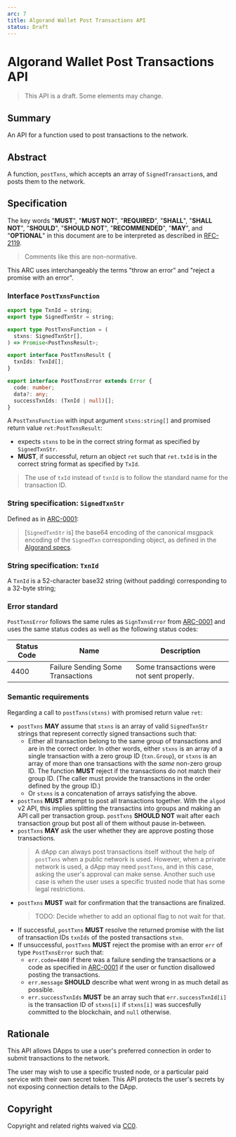 ```yaml
---
arc: 7
title: Algorand Wallet Post Transactions API
status: Draft
---
```


# Algorand Wallet Post Transactions API

> This API is a draft.
> Some elements may change.

## Summary

An API for a function used to post transactions to the network.

## Abstract

A function, `postTxns`, which accepts an array of `SignedTransaction`s, and posts them to the network.

## Specification

The key words "**MUST**", "**MUST NOT**", "**REQUIRED**", "**SHALL**", "**SHALL NOT**", "**SHOULD**", "**SHOULD NOT**", "**RECOMMENDED**", "**MAY**", and "**OPTIONAL**" in this document are to be interpreted as described in [RFC-2119](https://www.ietf.org/rfc/rfc2119.txt).

> Comments like this are non-normative.

This ARC uses interchangeably the terms "throw an error" and "reject a promise with an error".

### Interface `PostTxnsFunction`

```ts
export type TxnId = string;
export type SignedTxnStr = string;

export type PostTxnsFunction = (
  stxns: SignedTxnStr[],
) => Promise<PostTxnsResult>;

export interface PostTxnsResult {
  txnIds: TxnId[];
}

export interface PostTxnsError extends Error {
  code: number;
  data?: any;
  successTxnIds: (TxnId | null)[];
}
```

A `PostTxnsFunction` with input argument `stxns:string[]` and promised return value `ret:PostTxnsResult`:
* expects `stxns` to be in the correct string format as specified by `SignedTxnStr`.
* **MUST**, if successful, return an object `ret` such that `ret.txId` is in the correct string format as specified by `TxId`.

> The use of `txId` instead of `txnId` is to follow the standard name for the transaction ID.

### String specification: `SignedTxnStr`

Defined as in [ARC-0001](arc-0001.md):

> [`SignedTxnStr` is] the base64 encoding of the canonical msgpack encoding of the `SignedTxn` corresponding object, as defined in the [Algorand specs](https://github.com/algorandfoundation/specs).

### String specification: `TxnId`

A `TxnId` is a 52-character base32 string (without padding) corresponding to a 32-byte string;

### Error standard

`PostTxnsError` follows the same rules as `SignTxnsError` from [ARC-0001](arc-0001.md) and uses the same status codes as well as the following status codes:


| Status Code | Name | Description |
| ----------- | ---- | ----------- |
| 4400 | Failure Sending Some Transactions | Some transactions were not sent properly. |

### Semantic requirements

Regarding a call to `postTxns(stxns)` with promised return value `ret`:

* `postTxns` **MAY** assume that `stxns` is an array of valid `SignedTxnStr` strings that represent correctly signed transactions such that:
  * Either all transaction belong to the same group of transactions and are in the correct order. In other words, either `stxns` is an array of a single transaction with a zero group ID (`txn.Group`), or `stxns` is an array of more than one transactions with the *same* non-zero group ID. The function **MUST** reject if the transactions do not match their group ID. (The caller must provide the transactions in the order defined by the group ID.)
  * Or `stxns` is a concatenation of arrays satisfying the above.
* `postTxns` **MUST** attempt to post all transactions together.  With the `algod` v2 API, this implies splitting the transactins into groups and making an API call per transaction group. `postTxns` **SHOULD NOT** wait after each transaction group but post all of them without pause in-between.
* `postTxns` **MAY** ask the user whether they are approve posting those transactions.
  > A dApp can always post transactions itself without the help of `postTxns` when a public network is used.
  > However, when a private network is used, a dApp may need `postTxns`, and in this case, asking the user's approval can make sense.
  > Another such use case is when the user uses a specific trusted node that has some legal restrictions.
* `postTxns` **MUST** wait for confirmation that the transactions are finalized.
  > TODO: Decide whether to add an optional flag to not wait for that.
* If successful, `postTxns` **MUST** resolve the returned promise with the list of transaction IDs `txnIds` of the posted transactions `stxn`.
* If unsuccessful, `postTxns` **MUST** reject the promise with an error `err` of type `PostTxnsError` such that:
  * `err.code=4400` if there was a failure sending the transactions or a code as specified in [ARC-0001](arc-0001.md) if the user or function disallowed posting the transactions.
  * `err.message` **SHOULD** describe what went wrong in as much detail as possible.
  * `err.successTxnIds` **MUST** be an array such that `err.successTxnId[i]` is the transaction ID of `stxns[i]` if `stxns[i]` was succesfully committed to the blockchain, and `null` otherwise.


## Rationale

This API allows DApps to use a user's preferred connection in order to submit transactions to the network.

The user may wish to use a specific trusted node, or a particular paid service with their own secret token. This API protects the user's secrets by not exposing connection details to the DApp.

## Copyright

Copyright and related rights waived via [CC0](https://creativecommons.org/publicdomain/zero/1.0/).
